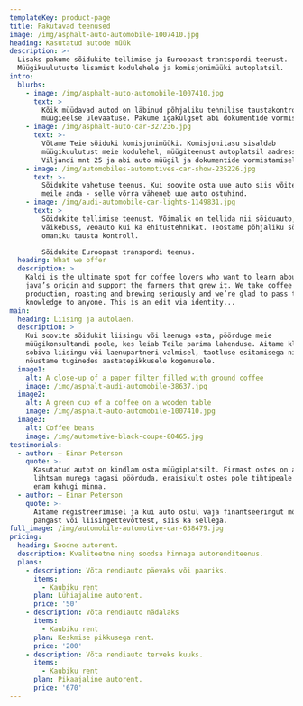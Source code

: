 ```yaml
---
templateKey: product-page
title: Pakutavad teenused
image: /img/asphalt-auto-automobile-1007410.jpg
heading: Kasutatud autode müük
description: >-
  Lisaks pakume sõidukite tellimise ja Euroopast trantspordi teenust.
  Müügikuulutuste lisamist kodulehele ja komisjonimüüki autoplatsil.
intro:
  blurbs:
    - image: /img/asphalt-auto-automobile-1007410.jpg
      text: >
        Kõik müüdavad autod on läbinud põhjaliku tehnilise taustakontrolli ja
        müügieelse ülevaatuse. Pakume igakülgset abi dokumentide vormistamisel.
    - image: /img/asphalt-auto-car-327236.jpg
      text: >-
        Võtame Teie sõiduki komisjonimüüki. Komisjonitasu sisaldab
        müügikuulutust meie kodulehel, müügiteenust autoplatsil aadressil
        Viljandi mnt 25 ja abi auto müügil ja dokumentide vormistamisel.
    - image: /img/automobiles-automotives-car-show-235226.jpg
      text: >-
        Sõidukite vahetuse teenus. Kui soovite osta uue auto siis võite vana
        meile anda - selle võrra väheneb uue auto ostuhind.
    - image: /img/audi-automobile-car-lights-1149831.jpg
      text: >
        Sõidukite tellimise teenust. Võimalik on tellida nii sõiduauto,
        väikebuss, veoauto kui ka ehitustehnikat. Teostame põhjaliku sõiduki ja
        omaniku tausta kontroll.

        Sõidukite Euroopast transpordi teenus. 
  heading: What we offer
  description: >
    Kaldi is the ultimate spot for coffee lovers who want to learn about their
    java’s origin and support the farmers that grew it. We take coffee
    production, roasting and brewing seriously and we’re glad to pass that
    knowledge to anyone. This is an edit via identity...
main:
  heading: Liising ja autolaen.
  description: >
    Kui soovite sõidukit liisingu või laenuga osta, pöörduge meie
    müügikonsultandi poole, kes leiab Teile parima lahenduse. Aitame klienti
    sobiva liisingu või laenupartneri valmisel, taotluse esitamisega ning
    nõustame tuginedes aastatepikkusele kogemusele.
  image1:
    alt: A close-up of a paper filter filled with ground coffee
    image: /img/asphalt-audi-automobile-38637.jpg
  image2:
    alt: A green cup of a coffee on a wooden table
    image: /img/asphalt-auto-automobile-1007410.jpg
  image3:
    alt: Coffee beans
    image: /img/automotive-black-coupe-80465.jpg
testimonials:
  - author: – Einar Peterson
    quote: >-
      Kasutatud autot on kindlam osta müügiplatsilt. Firmast ostes on alati
      lihtsam murega tagasi pöörduda, eraisikult ostes pole tihtipeale hiljem
      enam kuhugi minna.
  - author: – Einar Peterson
    quote: >-
      Aitame registreerimisel ja kui auto ostul vaja finantseeringut mõnest
      pangast või liisingettevõttest, siis ka sellega.
full_image: /img/automobile-automotive-car-638479.jpg
pricing:
  heading: Soodne autorent.
  description: Kvaliteetne ning soodsa hinnaga autorenditeenus.
  plans:
    - description: Võta rendiauto päevaks või paariks.
      items:
        - Kaubiku rent
      plan: Lühiajaline autorent.
      price: '50'
    - description: Võta rendiauto nädalaks
      items:
        - Kaubiku rent
      plan: Keskmise pikkusega rent.
      price: '200'
    - description: Võta rendiauto terveks kuuks.
      items:
        - Kaubiku rent
      plan: Pikaajaline autorent.
      price: '670'
---
```


